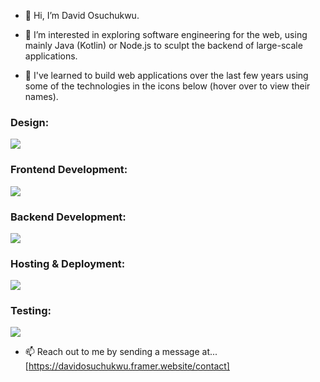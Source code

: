 - 👋 Hi, I’m David Osuchukwu.
  
- 👀 I’m interested in exploring software engineering for the web, using mainly Java (Kotlin) or Node.js to sculpt the backend of large-scale applications.
  
- 🌱 I've learned to build web applications over the last few years using some of the technologies in the icons below (hover over to view their names).

### Design:
  
  <a href="https://skillicons.dev">
    <img src="https://skillicons.dev/icons?i=figma," />
  </a>
 
### Frontend Development:
  
  <a href="https://skillicons.dev">
    <img src="https://skillicons.dev/icons?i=html,css,js, webflow" />
  </a>

 ### Backend Development:

  <a href="https://skillicons.dev">
    <img src="https://skillicons.dev/icons?i=js,java,kotlin,spring,mongo,nodejs" />
  </a>

  ### Hosting & Deployment:
  
  <a href="https://skillicons.dev">
    <img src="https://skillicons.dev/icons?i=git,aws,azure,docker,microsoft" />
  </a>

  ### Testing:
  
  <a href="https://skillicons.dev">
    <img src="https://skillicons.dev/icons?i=postman, jest" />
  </a>
  
- 📫 Reach out to me by sending a message at... [https://davidosuchukwu.framer.website/contact]

<!---
dvco-xx/dvco-xx is a ✨ special ✨ repository because its `README.md` (this file) appears on your GitHub profile.
You can click the Preview link to take a look at your changes.
--->
